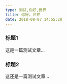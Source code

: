 ```yaml
---
type: 测试,你好,世界
title: 你好，世界
date: 2018-08-07 14:55:20
---
```

### 标题1
这是一篇测试文章...

### 标题2
这还是一篇测试文章...